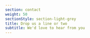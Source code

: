 ```yaml
---
section: contact
weight: 50
sectionStyle: section-light-grey
title: Drop us a line or two
subtitle: We'd love to hear from you
---
```

